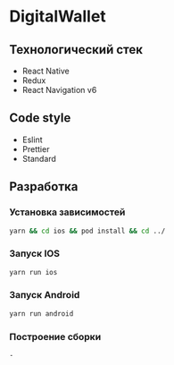 # DigitalWallet

## Технологический стек

- React Native
- Redux
- React Navigation v6

## Code style

- Eslint
- Prettier
- Standard

## Разработка

### Установка зависимостей
``` bash
yarn && cd ios && pod install && cd ../
```

### Запуск IOS

```bash
yarn run ios
```

### Запуск Android

```bash
yarn run android
```

### Построение сборки
``` bash
-
```
